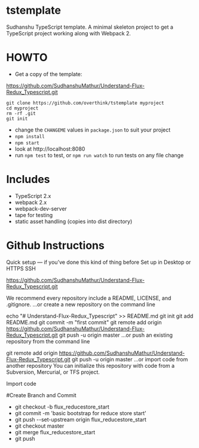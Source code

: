 # tstemplate

Sudhanshu TypeScript template. A minimal skeleton project to get a TypeScript
project working along with Webpack 2. 

# HOWTO

- Get a copy of the template:

https://github.com/SudhanshuMathur/Understand-Flux-Redux_Typescript.git

```text
git clone https://github.com/overthink/tstemplate myproject
cd myproject
rm -rf .git
git init
```

- change the `CHANGEME` values in `package.json` to suit your project
- `npm install`
- `npm start`
- look at http://localhost:8080
- run `npm test` to test, or `npm run watch` to run tests on any file change

# Includes

- TypeScript 2.x
- webpack 2.x
- webpack-dev-server
- tape for testing
- static asset handling (copies into dist directory)

# Github Instructions

Quick setup — if you’ve done this kind of thing before
 Set up in Desktop	or	
 HTTPS
 SSH

https://github.com/SudhanshuMathur/Understand-Flux-Redux_Typescript.git

We recommend every repository include a README, LICENSE, and .gitignore.
…or create a new repository on the command line

echo "# Understand-Flux-Redux_Typescript" >> README.md
git init
git add README.md
git commit -m "first commit"
git remote add origin https://github.com/SudhanshuMathur/Understand-Flux-Redux_Typescript.git
git push -u origin master
…or push an existing repository from the command line

git remote add origin https://github.com/SudhanshuMathur/Understand-Flux-Redux_Typescript.git
git push -u origin master
…or import code from another repository
You can initialize this repository with code from a Subversion, Mercurial, or TFS project.

Import code

#Create Branch and Commit
- git checkout -b flux_reducestore_start
- git commit -m 'basic bootstrap for reduce store start'
- git push --set-upstream origin flux_reducestore_start
- git checkout master
- git merge flux_reducestore_start
- git push

